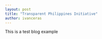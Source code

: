 ```yaml
---
layout: post
title: "Transparent Philippines Initiative"
author: ivanceras
---
```



This is a test blog example
